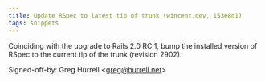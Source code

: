 ```yaml
---
title: Update RSpec to latest tip of trunk (wincent.dev, 153e8d1)
tags: snippets
---
```


Coinciding with the upgrade to Rails 2.0 RC 1, bump the installed version of RSpec to the current tip of the trunk (revision 2902).

Signed-off-by: Greg Hurrell &lt;greg@hurrell.net&gt;
